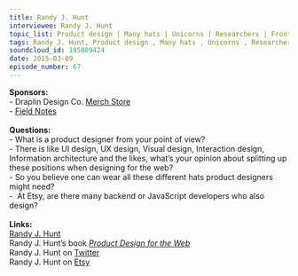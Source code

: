 ```yaml
--- 
title: Randy J. Hunt
interviewee: Randy J. Hunt
topic_list: Product design | Many hats | Unicorns | Researchers | Frontend | Etsy
tags: Randy J. Hunt, Product design , Many hats , Unicorns , Researchers , Frontend , Etsy
soundcloud_id: 195009424
date: 2015-03-09
episode_number: 67
---
```

 
<p class="show_notes_display"><b>Sponsors:<br></b>- Draplin Design Co. <a rel="nofollow" target="_blank" href="http://draplin.com/merch/">Merch Store</a><br>- <a rel="nofollow" target="_blank" href="http://fieldnotesbrand.com/">Field Notes</a><br><b><br>Questions:</b><br>- What is a product designer from your point of view?<br>- There is like UI design, UX design, Visual design, Interaction design, Information architecture and the likes, what’s your opinion about splitting up these positions when designing for the web?<br>- So you believe one can wear all these different hats product designers might need?<br>-  At Etsy, are there many backend or JavaScript developers who also design?<br><br><b>Links:</b><br><a rel="nofollow" target="_blank" href="http://randyjhunt.com/">Randy J. Hunt</a><br>Randy J. Hunt’s book <i><a rel="nofollow" target="_blank" href="http://amzn.to/1MndsFo">Product Design for the Web</a></i><br>Randy J. Hunt on <a rel="nofollow" target="_blank" href="https://twitter.com/randyjhunt">Twitter</a><br>Randy J. Hunt on <a rel="nofollow" target="_blank" href="http://www.etsy.com/people/randyjhunt">Etsy</a><br><br></p>
